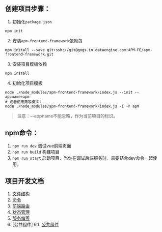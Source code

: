 ## 创建项目步骤：
1. 初始化`package.json`

```
npm init
```

2. 安装`apm-frontend-framework`依赖包
```
npm install --save git+ssh://git@gogs.in.dataengine.com:APM-FE/apm-frontend-framework.git
```
3. 安装项目模板依赖
```
npm install
```
4. 初始化项目模板
```
node ./node_modules/apm-frontend-framework/index.js --init --appname=apm
# 或者使用简写模式：
node ./node_modules/apm-frontend-framework/index.js -i -n apm
```
> 注意：--appname不能忽略，作为当前项目的标识。

## npm命令：
1. `npm run dev` 调试vue前端页面
2. `npm run build` 构建项目
3. `npm run start` 启动项目，当你在调试后端服务时，需要结合dev命令一起使用。



## 项目开发文档
1. [文件结构](./docs/file-structure.md)
2. [命令](./docs/intro.md)
3. [前端路由](./docs/router.md)
4. [状态管理](./docs/store.md)
5. [服务编写](./docs/service.md)
6. [公共组件]
  6.1. [公共组件](./docs/service.md)
